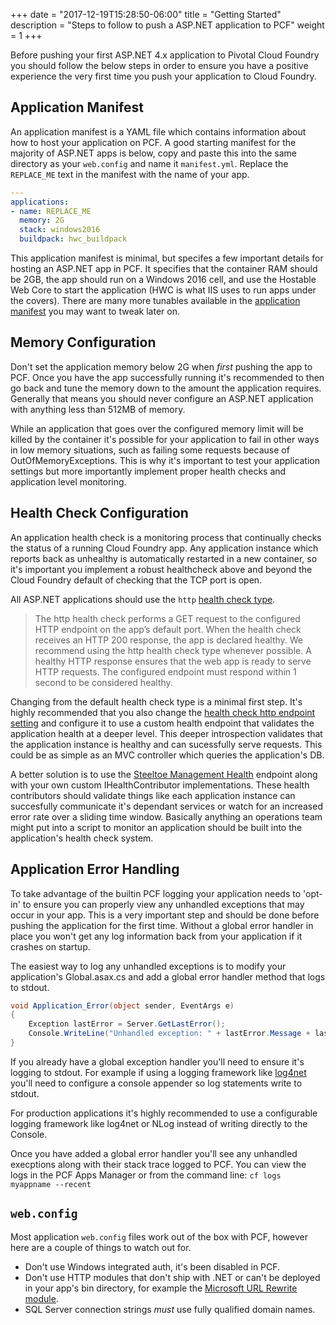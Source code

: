 
+++
date = "2017-12-19T15:28:50-06:00"
title = "Getting Started"
description = "Steps to follow to push a ASP.NET application to PCF"
weight = 1
+++

Before pushing your first ASP.NET 4.x application to Pivotal Cloud Foundry you should follow the below steps in order to ensure you have a positive experience the very first time you push your application to Cloud Foundry.

## Application Manifest

An application manifest is a YAML file which contains information about how to host your application on PCF. A good starting manifest for the majority of ASP.NET apps is below, copy and paste this into the same directory as your `web.config` and name it `manifest.yml`. Replace the `REPLACE_ME` text in the manifest with the name of your app.

```yaml
---
applications:
- name: REPLACE_ME
  memory: 2G
  stack: windows2016
  buildpack: hwc_buildpack
```

This application manifest is minimal, but specifes a few important details for hosting an ASP.NET app in PCF. It specifies that the container RAM should be 2GB, the app should run on a Windows 2016 cell, and use the Hostable Web Core to start the application (HWC is what IIS uses to run apps under the covers). There are many more tunables available in the [application manifest](https://docs.cloudfoundry.org/devguide/deploy-apps/manifest.html) you may want to tweak later on.

## Memory Configuration

Don't set the application memory below 2G when _first_ pushing the app to PCF. Once you have the app successfully running it's recommended to then go back and tune the memory down to the amount the application requires. Generally that means you should never configure an ASP.NET application with anything less than 512MB of memory.

While an application that goes over the configured memory limit will be killed by the container it's possible for your application to fail in other ways in low memory situations, such as failing some requests because of OutOfMemoryExceptions. This is why it's important to test your application settings but more importantly implement proper health checks and application level monitoring.

## Health Check Configuration

An application health check is a monitoring process that continually checks the status of a running Cloud Foundry app. Any application instance which reports back as unhealthy is automatically restarted in a new container, so it's important you implement a robust healthcheck above and beyond the Cloud Foundry default of checking that the TCP port is open.

All ASP.NET applications should use the `http` [health check type](https://docs.cloudfoundry.org/devguide/deploy-apps/healthchecks.html#types).

> The http health check performs a GET request to the configured HTTP endpoint on the app’s default port. When the health check receives an HTTP 200 response, the app is declared healthy. We recommend using the http health check type whenever possible. A healthy HTTP response ensures that the web app is ready to serve HTTP requests. The configured endpoint must respond within 1 second to be considered healthy.

Changing from the default health check type is a minimal first step. It's highly recommended that you also change the [health check http endpoint setting](health-check-http-endpoint) and configure it to use a custom health endpoint that validates the application health at a deeper level. This deeper introspection validates that the application instance is healthy and can sucessfully serve requests. This could be as simple as an MVC controller which queries the application's DB.

A better solution is to use the [Steeltoe Management Health](http://steeltoe.io/docs/steeltoe-management/#1-2-3-health) endpoint along with your own custom IHealthContributor implementations. These health contributors should validate things like each application instance can succesfully communicate it's dependant services or watch for an increased error rate over a sliding time window. Basically anything an operations team might put into a script to monitor an application should be built into the application's health check system.

## Application Error Handling

To take advantage of the builtin PCF logging your application needs to 'opt-in' to ensure you can properly view any unhandled exceptions that may occur in your app. This is a very important step and should be done before pushing the application for the first time. Without a global error handler in place you won't get any log information back from your application if it crashes on startup.

The easiest way to log any unhandled exceptions is to modify your application's Global.asax.cs and add a global error handler method that logs to stdout.

```c#
void Application_Error(object sender, EventArgs e)
{
    Exception lastError = Server.GetLastError();
    Console.WriteLine("Unhandled exception: " + lastError.Message + lastError.StackTrace);
}
```

If you already have a global exception handler you'll need to ensure it's logging to stdout. For example if using a logging framework like [log4net](https://logging.apache.org/log4net/) you'll need to configure a console appender so log statements write to stdout.

For production applications it's highly recommended to use a configurable logging framework like log4net or NLog instead of writing directly to the Console.

Once you have added a global error handler you'll see any unhandled execptions along with their stack trace logged to PCF. You can view the logs in the PCF Apps Manager or from the command line: `cf logs myappname --recent`

## `web.config`

Most application `web.config` files work out of the box with PCF, however here are a couple of things to watch out for.

- Don't use Windows integrated auth, it's been disabled in PCF.
- Don't use HTTP modules that don't ship with .NET or can't be deployed in your app's bin directory, for example the [Microsoft URL Rewrite module](https://www.iis.net/downloads/microsoft/url-rewrite).
- SQL Server connection strings _must_ use fully qualified domain names.
